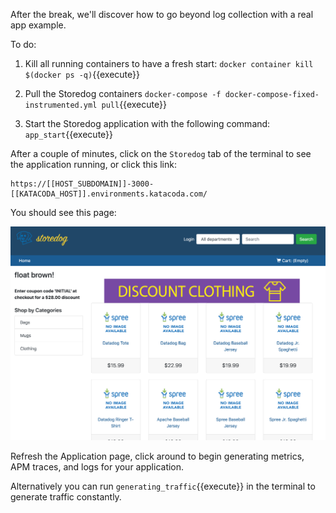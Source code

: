 After the break, we'll discover how to go beyond log collection with a real app example.

To do:

1. Kill all running containers to have a fresh start: `docker container kill $(docker ps -q)`{{execute}}

2. Pull the Storedog containers `docker-compose -f docker-compose-fixed-instrumented.yml pull`{{execute}}

3. Start the Storedog application with the following command: `app_start`{{execute}}

After a couple of minutes, click on the `Storedog` tab of the terminal to see the application running, or click this link:

    https://[[HOST_SUBDOMAIN]]-3000-[[KATACODA_HOST]].environments.katacoda.com/

You should see this page:

![app_homepage](https://raw.githubusercontent.com/l0k0ms/workshops/master/log-workshop-4/images/app_homepage.png)

Refresh the Application page, click around to begin generating metrics, APM traces, and logs for your application.

Alternatively you can run `generating_traffic`{{execute}} in the terminal to generate traffic constantly.
